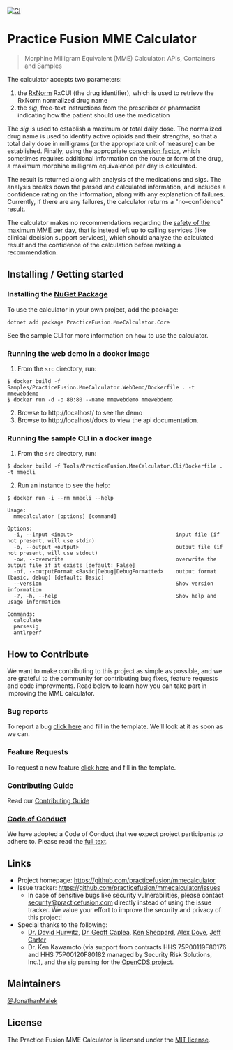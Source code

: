[![CI](https://github.com/practicefusion/mmecalculator/actions/workflows/ci.yml/badge.svg)](https://github.com/practicefusion/mmecalculator/actions/workflows/ci.yml)

# Practice Fusion MME Calculator
> Morphine Milligram Equivalent (MME) Calculator: APIs, Containers and Samples

The calculator accepts two parameters: 

1. the [RxNorm](https://www.nlm.nih.gov/research/umls/rxnorm/overview.html) RxCUI (the drug identifier), which is used to retrieve the RxNorm normalized drug name
2. the *sig*, free-text instructions from the prescriber or pharmacist indicating how the patient should use the medication

The *sig* is used to establish a maximum or total daily dose. The normalized drug name is used to identify active opioids and their strengths, so that a total daily dose in milligrams (or the appropriate unit of measure) can be established. Finally, using the appropriate [conversion factor](https://www.hhs.gov/guidance/sites/default/files/hhs-guidance-documents/Opioid%20Morphine%20EQ%20Conversion%20Factors%20%28vFeb%202018%29.pdf), which sometimes requires additional information on the route or form of the drug, a maximum morphine milligram equivalence per day is calculated.

The result is returned along with analysis of the medications and sigs. The analysis breaks down the parsed and calculated information, and includes a confidence rating on the information, along with any explanation of failures. Currently, if there are any failures, the calculator returns a "no-confidence" result.

The calculator makes no recommendations regarding the [safety of the maximum MME per day](https://www.cdc.gov/drugoverdose/pdf/calculating_total_daily_dose-a.pdf), that is instead left up to calling services (like clinical decision support services), which should analyze the calculated result and the confidence of the calculation before making a recommendation.

## Installing / Getting started

### Installing the [NuGet Package](https://www.nuget.org/packages/PracticeFusion.MmeCalculator.Core)
To use the calculator in your own project, add the package:
```
dotnet add package PracticeFusion.MmeCalculator.Core
```
See the sample CLI for more information on how to use the calculator.

### Running the web demo in a docker image
1. From the `src` directory, run:
```
$ docker build -f Samples/PracticeFusion.MmeCalculator.WebDemo/Dockerfile . -t mmewebdemo
$ docker run -d -p 80:80 --name mmewebdemo mmewebdemo
```
2. Browse to http://localhost/ to see the demo
3. Browse to http://localhost/docs to view the api documentation.

### Running the sample CLI in a docker image
1. From the `src` directory, run:
```
$ docker build -f Tools/PracticeFusion.MmeCalculator.Cli/Dockerfile . -t mmecli
```
2. Run an instance to see the help:
```
$ docker run -i --rm mmecli --help

Usage:
  mmecalculator [options] [command]

Options:
  -i, --input <input>                                 input file (if not present, will use stdin)
  -o, --output <output>                               output file (if not present, will use stdout)
  -ow, --overwrite                                    overwrite the output file if it exists [default: False]
  -of, --outputFormat <Basic|Debug|DebugFormatted>    output format (basic, debug) [default: Basic]
  --version                                           Show version information
  -?, -h, --help                                      Show help and usage information

Commands:
  calculate
  parsesig
  antlrperf
```

## How to Contribute

We want to make contributing to this project as simple as possible, and we are grateful to the community for contributing bug fixes, feature requests and code improvments. Read below to learn how you can take part in improving the MME calculator.

### Bug reports

To report a bug [click here](https://github.com/practicefusion/mmecalculator/issues/new?assignees=&labels=&template=bug_report.md&title=) and fill in the template. We'll look at it as soon as we can.

### Feature Requests

To  request a new feature [click here](https://github.com/practicefusion/mmecalculator/issues/new?assignees=&labels=&template=feature_request.md&title=) and fill in the template.

### Contributing Guide

Read our [Contributing Guide](https://github.com/practicefusion/mmecalculator/blob/master/CONTRIBUTING.md)

### [Code of Conduct](https://github.com/practicefusion/mmecalculator/blob/master/CODE-OF-CONDUCT.md)
We have adopted a Code of Conduct that we expect project participants to adhere to. Please read the [full text](https://github.com/practicefusion/mmecalculator/blob/master/CODE-OF-CONDUCT.md).

## Links

- Project homepage: https://github.com/practicefusion/mmecalculator
- Issue tracker: https://github.com/practicefusion/mmecalculator/issues
  - In case of sensitive bugs like security vulnerabilities, please contact [security@practicefusion.com](mailto:security@practicefusion.com) directly instead of using the issue tracker. We value your effort to improve the security and privacy of this project!
- Special thanks to the following:
  - [Dr. David Hurwitz](https://github.com/dphurwitz), [Dr. Geoff Caplea](https://github.com/gcapmd), [Ken Sheppard](https://github.com/ken-sheppard), [Alex Dove](https://github.com/ardove), [Jeff Carter](https://github.com/codecarter9)
  - Dr. Ken Kawamoto (via support from contracts HHS 75P00119F80176 and HHS 75P00120F80182 managed by Security Risk Solutions, Inc.), and the sig parsing for the [OpenCDS project](https://bitbucket.org/opencds/fhir-utils/src/master/src/main/java/org/opencds/RxSig.java).
  
## Maintainers

[@JonathanMalek](https://github.com/JonathanMalek)

## License

The Practice Fusion MME Calculator is licensed under the [MIT license](https://github.com/practicefusion/mmecalculator/blob/main/LICENSE).
